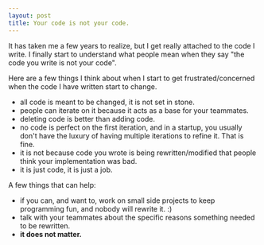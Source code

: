 ```yaml
---
layout: post
title: Your code is not your code. 
---
```


It has taken me a few years to realize, but I get really attached to the code I write.
I finally start to understand what people mean when they say "the code you write is not your code".

Here are a few things I think about when I start to get frustrated/concerned when the code I have written start to change.

- all code is meant to be changed, it is not set in stone.
- people can iterate on it because it acts as a base for your teammates.
- deleting code is better than adding code.
- no code is perfect on the first iteration, and in a startup, you usually don't have the luxury of having multiple iterations to refine it. That is fine.
- it is not because code you wrote is being rewritten/modified that people think your implementation was bad.
- it is just code, it is just a job.

A few things that can help:

- if you can, and want to, work on small side projects to keep programming fun, and nobody will rewrite it. :)
- talk with your teammates about the specific reasons something needed to be rewritten.
- **it does not matter.**